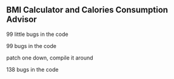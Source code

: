 
BMI Calculator and Calories Consumption Advisor
------------------------------------------------------------
99 little bugs in the code

99 bugs in the code

patch one down, compile it around

138 bugs in the code
